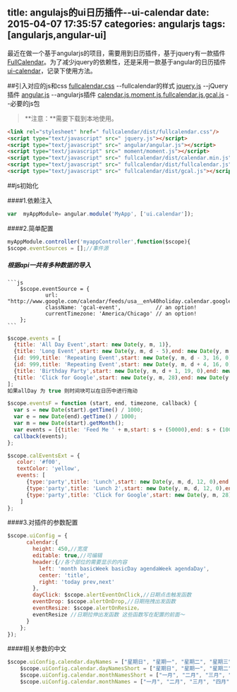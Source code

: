 title: angulajs的ui日历插件--ui-calendar
date: 2015-04-07 17:35:57
categories: angularjs
tags: [angularjs,angular-ui]
---
最近在做一个基于angularjs的项目，需要用到日历插件，基于jquery有一款插件[FullCalendar](http://fullcalendar.io/docs)。为了减少jquery的依赖性，还是采用一款基于angular的日历插件[ui-calendar](https://github.com/angular-ui/ui-calendar)，记录下使用方法。

##引入对应的js和css
[fullcalendar.css](https://raw.githubusercontent.com/buzzmjx/lib/master/fullcalendar/dist/fullcalendar.css) --fullcalendar的样式
[jquery.js](https://raw.githubusercontent.com/buzzmjx/lib/master/jquery.js) --jQuery插件
[angular.js](https://raw.githubusercontent.com/buzzmjx/lib/master/angular/angular.js) --angularjs插件
[calendar.js](https://raw.githubusercontent.com/buzzmjx/lib/master/fullcalendar/dist/calendar.min.js),[moment.js](https://raw.githubusercontent.com/buzzmjx/lib/master/moment/moment.js),[fullcalendar.js](https://raw.githubusercontent.com/buzzmjx/lib/master/fullcalendar/dist/fullcalendar.js),[gcal.js](https://raw.githubusercontent.com/buzzmjx/lib/master/fullcalendar/dist/gcal.js) --必要的js包
> **注意：**需要下载到本地使用。

```html
<link rel="stylesheet" href=" fullcalendar/dist/fullcalendar.css"/>
<script type="text/javascript" src=" jquery.js"></script>
<script type="text/javascript" src=" angular/angular.js"></script>
<script type="text/javascript" src=" moment/moment.js"></script>
<script type="text/javascript" src=" fullcalendar/dist/calendar.min.js"></script>
<script type="text/javascript" src=" fullcalendar/dist/fullcalendar.js"></script>
<script type="text/javascript" src=" fullcalendar/dist/gcal.js"></script>
```

##js初始化

####1.依赖注入
```js
var  myAppModule= angular.module('MyApp', ['ui.calendar']);

```

####2.简单配置
```js
myAppModule.controller('myappController',function($scope){
$scope.eventSources = [];//事件源

```

##### 根据api一共有多种数据的导入
	```js
		$scope.eventSource = {
				url: "http://www.google.com/calendar/feeds/usa__en%40holiday.calendar.google.com/public/basic",
				className: 'gcal-event',           // an option!
				currentTimezone: 'America/Chicago' // an option!
		};
	```
	
```js
$scope.events = [
  {title: 'All Day Event',start: new Date(y, m, 1)},
  {title: 'Long Event',start: new Date(y, m, d - 5),end: new Date(y, m, d - 2)},
  {id: 999,title: 'Repeating Event',start: new Date(y, m, d - 3, 16, 0),allDay: false},
  {id: 999,title: 'Repeating Event',start: new Date(y, m, d + 4, 16, 0),allDay: false},
  {title: 'Birthday Party',start: new Date(y, m, d + 1, 19, 0),end: new Date(y, m, d + 1, 22, 30),allDay: false},
  {title: 'Click for Google',start: new Date(y, m, 28),end: new Date(y, m, 29),url: 'http://google.com/'}
];
如果allDay 为 true 则时间块可以在日历中进行拖动
```

```js
$scope.eventsF = function (start, end, timezone, callback) {
  var s = new Date(start).getTime() / 1000;
  var e = new Date(end).getTime() / 1000;
  var m = new Date(start).getMonth();
  var events = [{title: 'Feed Me ' + m,start: s + (50000),end: s + (100000),allDay: false, className: ['customFeed']}];
  callback(events);
};
```

```js
$scope.calEventsExt = {
   color: '#f00',
   textColor: 'yellow',
   events: [ 
	  {type:'party',title: 'Lunch',start: new Date(y, m, d, 12, 0),end: new Date(y, m, d, 14, 0),allDay: false},
	  {type:'party',title: 'Lunch 2',start: new Date(y, m, d, 12, 0),end: new Date(y, m, d, 14, 0),allDay: false},
	  {type:'party',title: 'Click for Google',start: new Date(y, m, 28),end: new Date(y, m, 29),url: 'http://google.com/'}
	]
};
```

####3.对插件的参数配置
```js
$scope.uiConfig = {
	  calendar:{
		height: 450,//宽度
		editable: true,//可编辑
		header:{//各个部位的需要显示的内容
		  left: 'month basicWeek basicDay agendaWeek agendaDay',
		  center: 'title',
		  right: 'today prev,next'
		},
		dayClick: $scope.alertEventOnClick,//日期点击触发函数
		eventDrop: $scope.alertOnDrop,//日期拖拽出发函数
		eventResize: $scope.alertOnResize，
		eventResize //日期拉伸出发函数 这些函数写在配置的前面～
	  }
	};
});
```


####相关参数的中文
```js
$scope.uiConfig.calendar.dayNames = ["星期日", "星期一", "星期二", "星期三", "星期四", "星期五", "星期六"];
    $scope.uiConfig.calendar.dayNamesShort = ["星期日", "星期一", "星期二", "星期三", "星期四", "星期五", "星期六"];
    $scope.uiConfig.calendar.monthNamesShort = ["一月", "二月", "三月", "四月", "五月", "六月", "七月","八月","九月","十月","十一月","十二月"];
    $scope.uiConfig.calendar.monthNames = ["一月", "二月", "三月", "四月", "五月", "六月", "七月","八月","九月","十月","十一月","十二月"];
```
